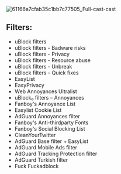![61166a7cfab35c1bb7c77505_Full-cast-cast](https://github.com/enescan201/filtrite-turkish/assets/72079700/c1cf39e7-562a-4d4f-acf9-cbb956e5e529)
## Filters:
* uBlock filters
* uBlock filters - Badware risks
* uBlock filters - Privacy
* uBlock filters - Resource abuse
* uBlock filters - Unbreak
* uBlock filters – Quick fixes
* EasyList
* EasyPrivacy
* Web Annoyances Ultralist
* uBlock₀ filters – Annoyances
* Fanboy's Annoyance List
* Easylist Cookie List
* AdGuard Annoyances filter
* Fanboy's Anti-thirdparty Fonts
* Fanboy's Social Blocking List
* CleanYourTwitter
* AdGuard Base filter + EasyList
* AdGuard Mobile Ads filter
* AdGuard Tracking Protection filter
* AdGuard Turkish filter
* Fuck Fuckadblock
